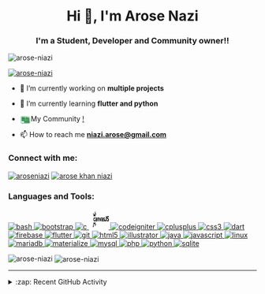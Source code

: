 <h1 align="center">Hi 👋, I'm Arose Nazi</h1>
<h3 align="center">I'm a Student, Developer and Community owner!!</h3>

<p align="left"> <img src="https://komarev.com/ghpvc/?username=arose-niazi&label=Profile%20views&color=0e75b6&style=flat" alt="arose-niazi" /> </p>

<p align="left"> <a href="https://github.com/ryo-ma/github-profile-trophy"><img src="https://github-profile-trophy.vercel.app/?username=arose-niazi" alt="arose-niazi" /></a> </p>

- 🔭 I’m currently working on **multiple projects**

- 🌱 I’m currently learning **flutter and python**

- My Community [<img align="left" alt="mm-ftw.net" width="22px" src="https://github.com/Arose-Niazi/Arose-Niazi/blob/main/mm.png?raw=true" />!](https://mm-ftw.net)

- 📫 How to reach me **niazi.arose@gmail.com**

<h3 align="left">Connect with me:</h3>
<p align="left">
<a href="https://dev.to/aroseniazi" target="blank"><img align="center" src="https://cdn.jsdelivr.net/npm/simple-icons@3.0.1/icons/dev-dot-to.svg" alt="aroseniazi" height="30" width="40" /></a>
<a href="https://linkedin.com/in/arose khan niazi" target="blank"><img align="center" src="https://cdn.jsdelivr.net/npm/simple-icons@3.0.1/icons/linkedin.svg" alt="arose khan niazi" height="30" width="40" /></a>
</p>

<h3 align="left">Languages and Tools:</h3>
<p align="left"> <a href="https://www.gnu.org/software/bash/" target="_blank"> <img src="https://www.vectorlogo.zone/logos/gnu_bash/gnu_bash-icon.svg" alt="bash" width="40" height="40"/> </a> <a href="https://getbootstrap.com" target="_blank"> <img src="https://devicons.github.io/devicon/devicon.git/icons/bootstrap/bootstrap-plain.svg" alt="bootstrap" width="40" height="40"/> </a> <a href="https://www.cprogramming.com/" target="_blank"> <img src="https://devicons.github.io/devicon/devicon.git/icons/c/c-original.svg" alt="c" width="40" height="40"/> </a> <a href="https://canvasjs.com" target="_blank"> <img src="https://raw.githubusercontent.com/Hardik0307/Hardik0307/master/assets/canvasjs-charts.svg" alt="canvasjs" width="40" height="40"/> </a> <a href="https://codeigniter.com" target="_blank"> <img src="https://cdn.worldvectorlogo.com/logos/codeigniter.svg" alt="codeigniter" width="40" height="40"/> </a> <a href="https://www.w3schools.com/cpp/" target="_blank"> <img src="https://devicons.github.io/devicon/devicon.git/icons/cplusplus/cplusplus-original.svg" alt="cplusplus" width="40" height="40"/> </a> <a href="https://www.w3schools.com/css/" target="_blank"> <img src="https://devicons.github.io/devicon/devicon.git/icons/css3/css3-original-wordmark.svg" alt="css3" width="40" height="40"/> </a> <a href="https://dart.dev" target="_blank"> <img src="https://www.vectorlogo.zone/logos/dartlang/dartlang-icon.svg" alt="dart" width="40" height="40"/> </a> <a href="https://firebase.google.com/" target="_blank"> <img src="https://www.vectorlogo.zone/logos/firebase/firebase-icon.svg" alt="firebase" width="40" height="40"/> </a> <a href="https://flutter.dev" target="_blank"> <img src="https://www.vectorlogo.zone/logos/flutterio/flutterio-icon.svg" alt="flutter" width="40" height="40"/> </a> <a href="https://git-scm.com/" target="_blank"> <img src="https://www.vectorlogo.zone/logos/git-scm/git-scm-icon.svg" alt="git" width="40" height="40"/> </a> <a href="https://www.w3.org/html/" target="_blank"> <img src="https://devicons.github.io/devicon/devicon.git/icons/html5/html5-original-wordmark.svg" alt="html5" width="40" height="40"/> </a> <a href="https://www.adobe.com/in/products/illustrator.html" target="_blank"> <img src="https://www.vectorlogo.zone/logos/adobe_illustrator/adobe_illustrator-icon.svg" alt="illustrator" width="40" height="40"/> </a> <a href="https://www.java.com" target="_blank"> <img src="https://devicons.github.io/devicon/devicon.git/icons/java/java-original-wordmark.svg" alt="java" width="40" height="40"/> </a> <a href="https://developer.mozilla.org/en-US/docs/Web/JavaScript" target="_blank"> <img src="https://devicons.github.io/devicon/devicon.git/icons/javascript/javascript-original.svg" alt="javascript" width="40" height="40"/> </a> <a href="https://www.linux.org/" target="_blank"> <img src="https://devicons.github.io/devicon/devicon.git/icons/linux/linux-original.svg" alt="linux" width="40" height="40"/> </a> <a href="https://mariadb.org/" target="_blank"> <img src="https://www.vectorlogo.zone/logos/mariadb/mariadb-icon.svg" alt="mariadb" width="40" height="40"/> </a> <a href="https://materializecss.com/" target="_blank"> <img src="https://raw.githubusercontent.com/prplx/svg-logos/5585531d45d294869c4eaab4d7cf2e9c167710a9/svg/materialize.svg" alt="materialize" width="40" height="40"/> </a> <a href="https://www.mysql.com/" target="_blank"> <img src="https://devicons.github.io/devicon/devicon.git/icons/mysql/mysql-original-wordmark.svg" alt="mysql" width="40" height="40"/> </a> <a href="https://www.php.net" target="_blank"> <img src="https://devicons.github.io/devicon/devicon.git/icons/php/php-original.svg" alt="php" width="40" height="40"/> </a> <a href="https://www.python.org" target="_blank"> <img src="https://devicons.github.io/devicon/devicon.git/icons/python/python-original.svg" alt="python" width="40" height="40"/> </a> <a href="https://www.sqlite.org/" target="_blank"> <img src="https://www.vectorlogo.zone/logos/sqlite/sqlite-icon.svg" alt="sqlite" width="40" height="40"/> </a> </p>

<p><img align="left" src="https://github-readme-stats.vercel.app/api/top-langs?username=arose-niazi&show_icons=true&locale=en&layout=compact" alt="arose-niazi" /></p>

<p>&nbsp;<img align="center" src="https://github-readme-stats.vercel.app/api?username=arose-niazi&count_private=true&show_icons=true&locale=en" alt="arose-niazi" /></p>

---

<details>
  <summary>:zap: Recent GitHub Activity</summary>
  
<!--START_SECTION:activity-->
1. ❗️ Opened issue [#5](https://github.com/Arose-Niazi/Operating-System/issues/5) in [Arose-Niazi/Operating-System](https://github.com/Arose-Niazi/Operating-System)
2. 🎉 Merged PR [#4](https://github.com/Arose-Niazi/DCCN/pull/4) in [Arose-Niazi/DCCN](https://github.com/Arose-Niazi/DCCN)
3. ❗️ Closed issue [#2](https://github.com/Arose-Niazi/DCCN/issues/2) in [Arose-Niazi/DCCN](https://github.com/Arose-Niazi/DCCN)
4. 💪 Opened PR [#4](https://github.com/Arose-Niazi/DCCN/pull/4) in [Arose-Niazi/DCCN](https://github.com/Arose-Niazi/DCCN)
5. ❗️ Opened issue [#3](https://github.com/Arose-Niazi/DCCN/issues/3) in [Arose-Niazi/DCCN](https://github.com/Arose-Niazi/DCCN)
<!--END_SECTION:activity-->
</details>
